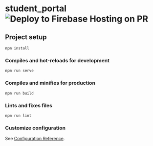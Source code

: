 # student_portal ![Deploy to Firebase Hosting on PR](https://github.com/terenceneo/Halcyon/workflows/Deploy%20to%20Firebase%20Hosting%20on%20PR/badge.svg)

## Project setup
```
npm install
```

### Compiles and hot-reloads for development
```
npm run serve
```

### Compiles and minifies for production
```
npm run build
```

### Lints and fixes files
```
npm run lint
```

### Customize configuration
See [Configuration Reference](https://cli.vuejs.org/config/).
